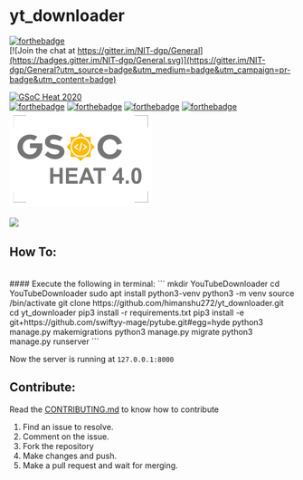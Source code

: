 # yt_downloader

[![forthebadge](https://forthebadge.com/images/badges/made-with-python.svg)](https://forthebadge.com)
<br>
[![Join the chat at https://gitter.im/NIT-dgp/General](https://badges.gitter.im/NIT-dgp/General.svg)](https://gitter.im/NIT-dgp/General?utm_source=badge&utm_medium=badge&utm_campaign=pr-badge&utm_content=badge)
 
[![GSoC Heat 2020](https://img.shields.io/badge/GSoC%20Heat-2020-orange.svg)](https://nitdgpos.github.io/gsoc_heat)
<br>
[![forthebadge](https://forthebadge.com/images/badges/uses-html.svg)](https://forthebadge.com)
[![forthebadge](https://forthebadge.com/images/badges/uses-css.svg)](https://forthebadge.com)
[![forthebadge](https://forthebadge.com/images/badges/uses-js.svg)](https://forthebadge.com)
[![forthebadge](https://forthebadge.com/images/badges/uses-git.svg)](https://forthebadge.com)
<img src="stickgsoc.png" width="50%" height="50%">
<br><br>
![](https://github.com/lugnitdgp/yt_downloader/blob/master/ezgif-5-438488145ffc.gif)
## How To:
<br>
#### Execute the following in terminal:
```
mkdir YouTubeDownloader
cd YouTubeDownloader
sudo apt install python3-venv
python3 -m venv <environment name>
source <environment name>/bin/activate
git clone https://github.com/himanshu272/yt_downloader.git
cd yt_downloader
pip3 install -r requirements.txt
pip3 install -e git+https://github.com/swiftyy-mage/pytube.git#egg=hyde
python3 manage.py makemigrations
python3 manage.py migrate
python3 manage.py runserver
```

Now the server is running at `127.0.0.1:8000`

## Contribute:
Read the <a href="CONTRIBUTING.md">CONTRIBUTING.md</a> to know how to contribute
1. Find an issue to resolve.
2. Comment on the issue.
3. Fork the repository
4. Make changes and push.
5. Make a pull request and wait for merging.

